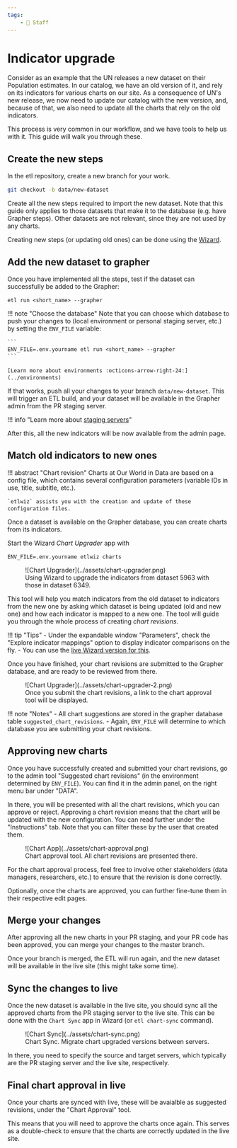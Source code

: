 ```yaml
---
tags:
    - 👷 Staff
---
```


# Indicator upgrade
Consider as an example that the UN releases a new dataset on their Population estimates. In our catalog, we have an old version of it, and rely on its indicators for various charts on our site. As a consequence of UN's new release, we now need to update our catalog with the new version, and, because of that, we also need to update all the charts that rely on the old indicators.

This process is very common in our workflow, and we have tools to help us with it. This guide will walk you through these.

## Create the new steps
In the etl repository, create a new branch for your work.

```bash
git checkout -b data/new-dataset
```

Create all the new steps required to import the new dataset. Note that this guide only applies to those datasets that make it to the database (e.g. have Grapher steps). Other datasets are not relevant, since they are not used by any charts.

Creating new steps (or updating old ones) can be done using the [Wizard](../wizard).

## Add the new dataset to grapher
Once you have implemented all the steps, test if the dataset can successfully be added to the Grapher:

```
etl run <short_name> --grapher
```

!!! note "Choose the database"
    Note that you can choose which database to push your changes to (local environment or personal staging server, etc.) by setting the `ENV_FILE` variable:

    ```
    ENV_FILE=.env.yourname etl run <short_name> --grapher
    ```

    [Learn more about environments :octicons-arrow-right-24:](../environments)


If that works, push all your changes to your branch `data/new-dataset`. This will trigger an ETL build, and your dataset will be available in the Grapher admin from the PR staging server.

!!! info "Learn more about [staging servers](../staging-servers)"


After this, all the new indicators will be now available from the admin page.

## Match old indicators to new ones
!!! abstract "Chart revision"
    Charts at Our World in Data are based on a config file, which contains several configuration parameters (variable IDs in use, title, subtitle, etc.).

    `etlwiz` assists you with the creation and update of these configuration files.

Once a dataset is available on the Grapher database, you can create charts from its indicators.

Start the Wizard _Chart Upgrader_ app with

```
ENV_FILE=.env.yourname etlwiz charts
```

<figure markdown="span">
  ![Chart Upgrader](../assets/chart-upgrader.png)
  <figcaption>Using Wizard to upgrade the indicators from dataset 5963 with those in dataset 6349.</figcaption>
</figure>

This tool will help you match indicators from the old dataset to indicators from the new one by asking which dataset is being updated (old and new one) and how each indicator is mapped to a new one. The tool will guide you through the whole process of creating _chart revisions_.


!!! tip "Tips"
    - Under the expandable window "Parameters", check the "Explore indicator mappings" option to display indicator comparisons on the fly.
    - You can use the [live Wizard version for this](http://etl.owid.io/wizard/Chart%20Revision%20Baker).


Once you have finished, your chart revisions are submitted to the Grapher database, and are ready to be reviewed from there.

<figure markdown="span">
  ![Chart Upgrader](../assets/chart-upgrader-2.png)
  <figcaption>Once you submit the chart revisions, a link to the chart approval tool will be displayed.</figcaption>
</figure>

!!! note "Notes"
    - All chart suggestions are stored in the grapher database table `suggested_chart_revisions`.
    - Again, `ENV_FILE` will determine to which database you are submitting your chart revisions.

## Approving new charts

Once you have successfully created and submitted your chart revisions, go to the admin tool "Suggested chart revisions" (in the environment determined by `ENV_FILE`). You can find it in the admin panel, on the right menu bar under "DATA".

In there, you will be presented with all the chart revisions, which you can approve or reject. Approving a chart revision means that the chart will be updated with the new configuration. You can read further under the "Instructions" tab. Note that you can filter these by the user that created them.

<figure markdown="span">
  ![Chart App](../assets/chart-approval.png)
  <figcaption>Chart approval tool. All chart revisions are presented there.</figcaption>
</figure>

For the chart approval process, feel free to involve other stakeholders (data managers, researchers, etc.) to ensure that the revision is done correctly.

Optionally, once the charts are approved, you can further fine-tune them in their respective edit pages.

## Merge your changes
After approving all the new charts in your PR staging, and your PR code has been approved, you can merge your changes to the master branch.

Once your branch is merged, the ETL will run again, and the new dataset will be available in the live site (this might take some time).

## Sync the changes to live
Once the new dataset is available in the live site, you should sync all the approved charts from the PR staging server to the live site. This can be done with the `Chart Sync` app in Wizard (or `etl chart-sync` command).

<figure markdown="span">
  ![Chart Sync](../assets/chart-sync.png)
  <figcaption>Chart Sync. Migrate chart upgraded versions between servers.</figcaption>
</figure>

In there, you need to specify the source and target servers, which typically are the PR staging server and the live site, respectively.


## Final chart approval in live
Once your charts are synced with live, these will be avaialble as suggested revisions, under the "Chart Approval" tool.

This means that you will need to approve the charts once again. This serves as a double-check to ensure that the charts are correctly updated in the live site.

